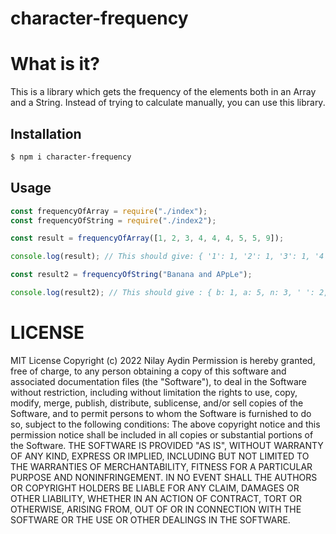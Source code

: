 # character-frequency

# What is it?

This is a library which gets the frequency of the elements both in an Array and a String. Instead of trying to calculate manually, you can use this library.

## Installation

```sh
$ npm i character-frequency
```

## Usage

```js
const frequencyOfArray = require("./index");
const frequencyOfString = require("./index2");

const result = frequencyOfArray([1, 2, 3, 4, 4, 4, 5, 5, 9]);

console.log(result); // This should give: { '1': 1, '2': 1, '3': 1, '4': 3, '5': 2, '9': 1 }

const result2 = frequencyOfString("Banana and APpLe");

console.log(result2); // This should give : { b: 1, a: 5, n: 3, ' ': 2, d: 1, p: 2, l: 1, e: 1 }
```

# LICENSE

MIT License
Copyright (c) 2022 Nilay Aydin
Permission is hereby granted, free of charge, to any person obtaining a copy
of this software and associated documentation files (the "Software"), to deal
in the Software without restriction, including without limitation the rights
to use, copy, modify, merge, publish, distribute, sublicense, and/or sell
copies of the Software, and to permit persons to whom the Software is
furnished to do so, subject to the following conditions:
The above copyright notice and this permission notice shall be included in all
copies or substantial portions of the Software.
THE SOFTWARE IS PROVIDED "AS IS", WITHOUT WARRANTY OF ANY KIND, EXPRESS OR
IMPLIED, INCLUDING BUT NOT LIMITED TO THE WARRANTIES OF MERCHANTABILITY,
FITNESS FOR A PARTICULAR PURPOSE AND NONINFRINGEMENT. IN NO EVENT SHALL THE
AUTHORS OR COPYRIGHT HOLDERS BE LIABLE FOR ANY CLAIM, DAMAGES OR OTHER
LIABILITY, WHETHER IN AN ACTION OF CONTRACT, TORT OR OTHERWISE, ARISING FROM,
OUT OF OR IN CONNECTION WITH THE SOFTWARE OR THE USE OR OTHER DEALINGS IN THE
SOFTWARE.
